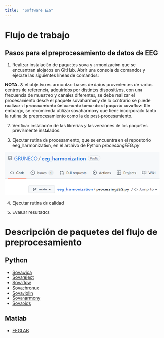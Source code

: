 ```yaml
---
title:  "Software EEG"
---
```


# Flujo de trabajo

## Pasos para el preprocesamiento de datos de EEG

1. Realizar instalación de paquetes sova y armonización que se encuentran alojados en GitHub. Abrir una consola de comandos y ejecute las siguientes líneas de comandos:  

**NOTA:** Si el objetivo es armonizar bases de datos provenientes de varios centros de referencia, adquiridos por distintos dispositivos, con una frecuencia de muestreo y canales diferentes, se debe realizar el procesamiento desde el paquete sovaharmony de lo contrario se puede realizar el procesamiento únicamente tomando el paquete sovaflow. Sin embargo, se recomienda utilizar sovaharmony que tiene incorporado tanto la rutina de preprocesamiento como la de post-procesamiento. 

2. Verificar instalación de las librerías y las versiones de los paquetes previamente instalados.  

3. Ejecutar rutina de procesamiento, que se encuentra en el repositorio eeg_harmonization, en el archivo de Python *processingEEG.py*

![Procesamiento](img\paths_prop.png)

4. Ejecutar rutina de calidad 

5. Evaluar resultados 

# Descripción de paquetes del flujo de preprocesamiento

## Python

- [Sovawica](https://gruneco.github.io/sovawica.html)
- [Sovareject](https://gruneco.github.io/sovareject.html)
- [Sovaflow](https://gruneco.github.io/sovaflow.html)
- [Sovachronux](https://gruneco.github.io/sovachronux.html)
- [Sovaviolin](https://gruneco.github.io/sovaviolin.html)
- [Sovaharmony](https://gruneco.github.io/sovaharmony.html)
- [Sovabids](https://gruneco.github.io/sovabids.html)

## Matlab

- [EEGLAB](https://gruneco.github.io/eeglab.html)













